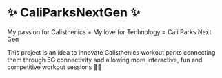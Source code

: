 # ✨ CaliParksNextGen ✨
My passion for Calisthenics + My love for Technology = Cali Parks Next Gen 

This project is an idea to innovate Calisthenics workout parks connecting them through 5G connectivity and allowing more interactive, fun and competitive workout sessions 🤸‍♂️
